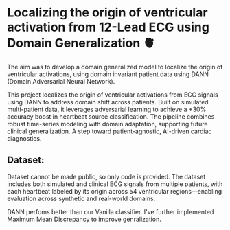 # Localizing the origin of ventricular activation from 12-Lead ECG using Domain Generalization 🫀
The aim was to develop a domain generalized model to localize the origin of ventricular activations, using domain invariant patient data using DANN (Domain Adversarial Neural Network). 

This project localizes the origin of ventricular activations from ECG signals using DANN to address domain shift across patients.
Built on simulated multi-patient data, it leverages adversarial learning to achieve a +30% accuracy boost in heartbeat source classification.
The pipeline combines robust time-series modeling with domain adaptation, supporting future clinical generalization. 
A step toward patient-agnostic, AI-driven cardiac diagnostics.

## Dataset:
Dataset cannot be made public, so only code is provided. The dataset includes both simulated and clinical ECG signals from multiple patients, with each heartbeat labeled by its origin across 54 ventricular regions—enabling evaluation across synthetic and real-world domains.

DANN perfoms better than our Vanilla classifier. I've further implemented Maximum Mean Discrepancy to improve genralization. 
